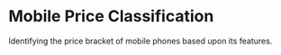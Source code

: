 # Mobile Price Classification
Identifying the price bracket of mobile phones based upon its features.
